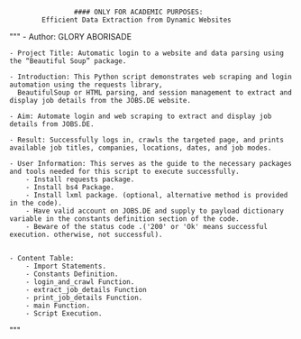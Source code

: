                     #### ONLY FOR ACADEMIC PURPOSES: 
            Efficient Data Extraction from Dynamic Websites

"""
    - Author: GLORY ABORISADE

    - Project Title: Automatic login to a website and data parsing using the “Beautiful Soup” package.

    - Introduction: This Python script demonstrates web scraping and login automation using the requests library, 
      BeautifulSoup or HTML parsing, and session management to extract and display job details from the JOBS.DE website.

    - Aim: Automate login and web scraping to extract and display job details from JOBS.DE.

    - Result: Successfully logs in, crawls the targeted page, and prints available job titles, companies, locations, dates, and job modes.

    - User Information: This serves as the guide to the necessary packages and tools needed for this script to execute successfully.
        - Install requests package.
        - Install bs4 Package.
        - Install lxml package. (optional, alternative method is provided in the code).
        - Have valid account on JOBS.DE and supply to payload dictionary variable in the constants definition section of the code.
        - Beware of the status code .('200' or 'Ok' means successful execution. otherwise, not successful).
                        

    - Content Table:
        - Import Statements. 
        - Constants Definition.
        - login_and_crawl Function.
        - extract_job_details Function
        - print_job_details Function.
        - main Function.
        - Script Execution.

"""
